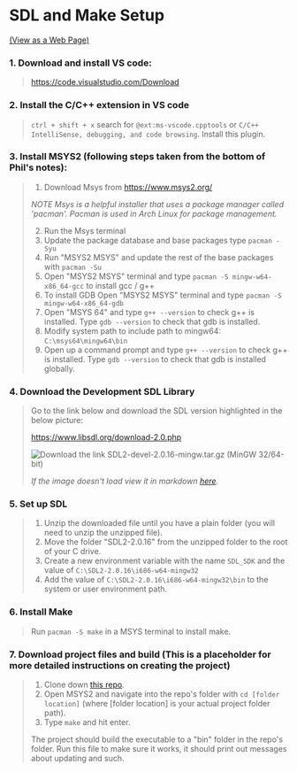 # SDL and Make Setup
[(View as a Web Page)](https://www.michaelrryan.com/SDL2-Make-Gameloop)

### 1. Download and install VS code:
> https://code.visualstudio.com/Download

### 2. Install the C/C++ extension in VS code 
> ```ctrl + shift + x``` search for ```@ext:ms-vscode.cpptools``` or ```C/C++ IntelliSense, debugging, and code browsing```. Install this plugin.

### 3. Install MSYS2 (following steps taken from the bottom of Phil's notes):
> 1. Download Msys from https://www.msys2.org/
>
> *NOTE Msys is a helpful installer that uses a package manager called 'pacman'. Pacman is used in Arch Linux for package management.*
>
> 2. Run the Msys terminal
> 3. Update the package database and base packages type ```pacman -Syu```
> 4. Run "MSYS2 MSYS" and update the rest of the base packages with ```pacman -Su```
> 5. Open "MSYS2 MSYS" terminal and type ```pacman -S mingw-w64-x86_64-gcc``` to install gcc / g++
> 6. To install GDB Open "MSYS2 MSYS" terminal and type ```pacman -S mingw-w64-x86_64-gdb```
> 7. Open "MSYS 64" and type ```g++ --version``` to check g++ is installed. Type ```gdb --version``` to check that gdb is installed.
> 8. Modify system path to include path to mingw64: ```C:\msys64\mingw64\bin```
> 9. Open up a command prompt and type ```g++ --version``` to check g++ is installed. Type ```gdb --version``` to check that gdb is installed globally.
 
### 4. Download the Development SDL Library
> Go to the link below and download the SDL version highlighted in the below picture:
> 
> https://www.libsdl.org/download-2.0.php
> 
> ![Download the link ```SDL2-devel-2.0.16-mingw.tar.gz (MinGW 32/64-bit)```](https://github.com/MichaelRRyan/SDL2-Make-Gameloop/blob/Images/download_link.png)
>
>  *If the image doesn't load view it in markdown [here](https://github.com/MichaelRRyan/SDL2-Make-Gameloop).*

### 5. Set up SDL
> 1. Unzip the downloaded file until you have a plain folder (you will need to unzip the unzipped file).
> 2. Move the folder "SDL2-2.0.16" from the unzipped folder to the root of your C drive.
> 3. Create a new environment variable with the name ```SDL_SDK``` and the value of ```C:\SDL2-2.0.16\i686-w64-mingw32```
> 4. Add the value of ```C:\SDL2-2.0.16\i686-w64-mingw32\bin``` to the system or user environment path.

### 6. Install Make
> Run ```pacman -S make``` in a MSYS terminal to install make.

### 7. Download project files and build (This is a placeholder for more detailed instructions on creating the project)
> 1. Clone down [this repo](https://github.com/MichaelRRyan/SDL2-Make-Gameloop).
> 2. Open MSYS2 and navigate into the repo's folder with ```cd [folder location]``` (where [folder location] is your actual project folder path).
> 3. Type ```make``` and hit enter.
>
> The project should build the executable to a "bin" folder in the repo's folder. Run this file to make sure it works, it should print out messages about updating and such.
